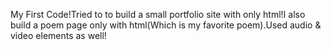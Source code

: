 My First Code!Tried to to build a small portfolio site with only html!I also build a poem page only with html(Which is my favorite poem).Used audio & video elements as well!
